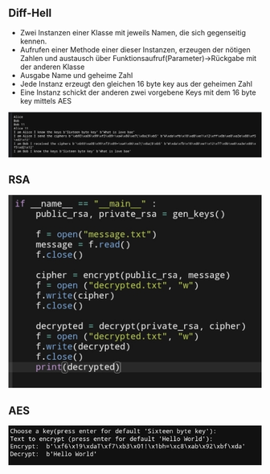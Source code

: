 ## Diff-Hell
* Zwei Instanzen einer Klasse mit jeweils Namen, die sich gegenseitig kennen.
* Aufrufen einer Methode einer dieser Instanzen, erzeugen der nötigen Zahlen und austausch über Funktionsaufruf(Parameter)->Rückgabe mit der anderen Klasse
* Ausgabe Name und geheime Zahl
* Jede Instanz erzeugt den gleichen 16 byte key aus der geheimen Zahl
* Eine Instanz schickt der anderen zwei vorgebene Keys mit dem 16 byte key mittels AES

![Diff](diff.jpg)

## RSA
![RSA](rsa.jpg)

## AES
![AES](aes.jpg)
